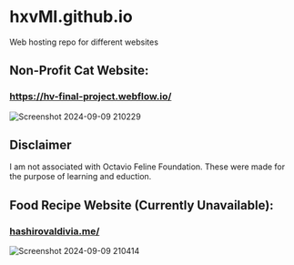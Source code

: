 # hxvMI.github.io
 Web hosting repo for different websites


 ## Non-Profit Cat Website:
 ### https://hv-final-project.webflow.io/
![Screenshot 2024-09-09 210229](https://github.com/user-attachments/assets/66c296d9-7f89-4e9d-9a69-e9e88c164e2e)

## Disclaimer
I am not associated with Octavio Feline Foundation. These were made for the purpose of learning and eduction.

 
 ## Food Recipe Website (Currently Unavailable):
 ### [hashirovaldivia.me/](https://hashirovaldivia.me/)
![Screenshot 2024-09-09 210414](https://github.com/user-attachments/assets/3bb3ac01-6456-4d6d-9bfd-633a0c8aa9c3)



